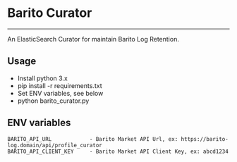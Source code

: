 # Barito Curator
---
An ElasticSearch Curator for maintain Barito Log Retention.

## Usage
- Install python 3.x
- pip install -r requirements.txt
- Set ENV variables, see below
- python barito_curator.py

## ENV variables
```
BARITO_API_URL            - Barito Market API Url, ex: https://barito-log.domain/api/profile_curator
BARITO_API_CLIENT_KEY     - Barito Market API Client Key, ex: abcd1234
```
